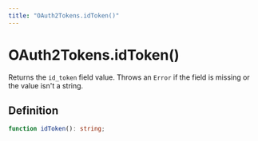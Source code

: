 ```yaml
---
title: "OAuth2Tokens.idToken()"
---
```


# OAuth2Tokens.idToken()

Returns the `id_token` field value. Throws an `Error` if the field is missing or the value isn't a string.

## Definition

```ts
function idToken(): string;
```
